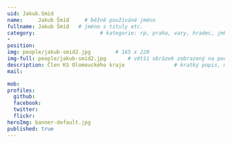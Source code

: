 ```yaml
---
uid: Jakub.Smid
name:     Jakub Šmíd     # běžně používáné jméno
fullname: Jakub Šmíd   # jméno s tituly etc.
category:                     # kategorie: rp, praha, vary, hradec, jmk, senat
- 
position:
img: people/jakub-smid2.jpg        # 165 x 220
img-full: people/jakub-smid2.jpg       # větší obrázek zobrazený na podrobném profilu
description: Člen KS Olomouckého kraje                # kratký popis, max 160 znaků
mail:

mob:   
profiles: 
  github: 
  facebook:      
  twitter:        
  flickr:       
heroImg: banner-default.jpg
published: true
---
```

